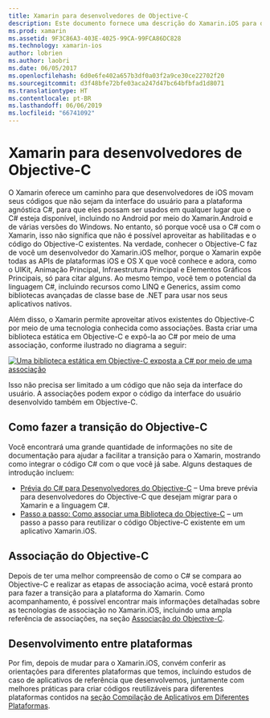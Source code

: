 ```yaml
---
title: Xamarin para desenvolvedores de Objective-C
description: Este documento fornece uma descrição do Xamarin.iOS para desenvolvedores do Objective-C. Ele tem links para guias que descrevem como fazer a transição para o C# partindo do Objective-C, como associar uma biblioteca do Objective-C para uso em C# e como criar um aplicativo móvel multiplataforma.
ms.prod: xamarin
ms.assetid: 9F3C86A3-403E-4025-99CA-99FCA86DC828
ms.technology: xamarin-ios
author: lobrien
ms.author: laobri
ms.date: 06/05/2017
ms.openlocfilehash: 6d0e6fe402a657b3df0a03f2a9ce30ce22702f20
ms.sourcegitcommit: d3f48bfe72bfe03aca247d47bc64bfbfad1d8071
ms.translationtype: HT
ms.contentlocale: pt-BR
ms.lasthandoff: 06/06/2019
ms.locfileid: "66741092"
---
```

# <a name="xamarin-for-objective-c-developers"></a>Xamarin para desenvolvedores de Objective-C

O Xamarin oferece um caminho para que desenvolvedores de iOS movam seus códigos que não sejam da interface do usuário para a plataforma agnóstica C#, para que eles possam ser usados em qualquer lugar que o C# esteja disponível, incluindo no Android por meio do Xamarin.Android e de várias versões do Windows. No entanto, só porque você usa o C# com o Xamarin, isso não significa que não é possível aproveitar as habilitadas e o código do Objective-C existentes. Na verdade, conhecer o Objective-C faz de você um desenvolvedor do Xamarin.iOS melhor, porque o Xamarin expõe todas as APIs de plataformas iOS e OS X que você conhece e adora, como o UIKit, Animação Principal, Infraestrutura Principal e Elementos Gráficos Principais, só para citar alguns. Ao mesmo tempo, você tem o potencial da linguagem C#, incluindo recursos como LINQ e Generics, assim como bibliotecas avançadas de classe base de .NET para usar nos seus aplicativos nativos.

Além disso, o Xamarin permite aproveitar ativos existentes do Objective-C por meio de uma tecnologia conhecida como associações. Basta criar uma biblioteca estática em Objective-C e expô-la ao C# por meio de uma associação, conforme ilustrado no diagrama a seguir:

 [![](images/01-bindings.png "Uma biblioteca estática em Objective-C exposta a C# por meio de uma associação")](images/01-bindings.png#lightbox)

Isso não precisa ser limitado a um código que não seja da interface do usuário. A associações podem expor o código da interface do usuário desenvolvido também em Objective-C.

## <a name="transitioning-from-objective-c"></a>Como fazer a transição do Objective-C

Você encontrará uma grande quantidade de informações no site de documentação para ajudar a facilitar a transição para o Xamarin, mostrando como integrar o código C# com o que você já sabe. Alguns destaques de introdução incluem:

-   [Prévia do C# para Desenvolvedores do Objective-C](primer.md) – Uma breve prévia para desenvolvedores do Objective-C que desejam migrar para o Xamarin e a linguagem C#. 
-   [Passo a passo: Como associar uma Biblioteca do Objective-C](~/ios/platform/binding-objective-c/walkthrough.md) – um passo a passo para reutilizar o código Objective-C existente em um aplicativo Xamarin.iOS. 


## <a name="binding-objective-c"></a>Associação do Objective-C

Depois de ter uma melhor compreensão de como o C# se compara ao Objective-C e realizar as etapas de associação acima, você estará pronto para fazer a transição para a plataforma do Xamarin. Como acompanhamento, é possível encontrar mais informações detalhadas sobre as tecnologias de associação no Xamarin.iOS, incluindo uma ampla referência de associações, na seção [Associação do Objective-C](~/ios/platform/binding-objective-c/index.md).

## <a name="cross-platform-development"></a>Desenvolvimento entre plataformas

Por fim, depois de mudar para o Xamarin.iOS, convém conferir as orientações para diferentes plataformas que temos, incluindo estudos de caso de aplicativos de referência que desenvolvemos, juntamente com melhores práticas para criar códigos reutilizáveis para diferentes plataformas contidos na [seção Compilação de Aplicativos em Diferentes Plataformas](~/cross-platform/app-fundamentals/building-cross-platform-applications/index.md).
